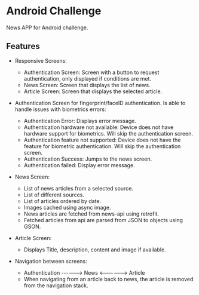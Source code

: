 # Android Challenge
News APP for Android challenge.

## Features
* Responsive Screens:
  * Authentication Screen: Screen with a button to request authentication, only displayed if conditions are met.
  * News Screen: Screen that displays the list of news.
  * Article Screen: Screen that displays the selected article.

* Authentication Screen for fingerprint/faceID authentication. Is able to handle issues with biometrics errors:
  * Authentication Error: Displays error message.
  * Authentication hardware not available: Device does not have hardware support for biometrics. Will skip the authentication screen.
  * Authentication feature not supported: Device does not have the feature for biometric authentication. Will skip the authentication screen.
  * Authentication Success: Jumps to the news screen.
  * Authentication failed: Display error message.

* News Screen:
  * List of news articles from a selected source.
  * List of different sources.
  * List of articles ordered by date.
  * Images cached using async image.
  * News articles are fetched from news-api using retrofit.
  * Fetched articles from api are parsed from JSON to objects using GSON.
 
* Article Screen:
  * Displays Title, description, content and image if available.

* Navigation between screens:
  * Authentication ------>  News <------> Article
  * When navigating from an article back to news, the article is removed from the navigation stack.
